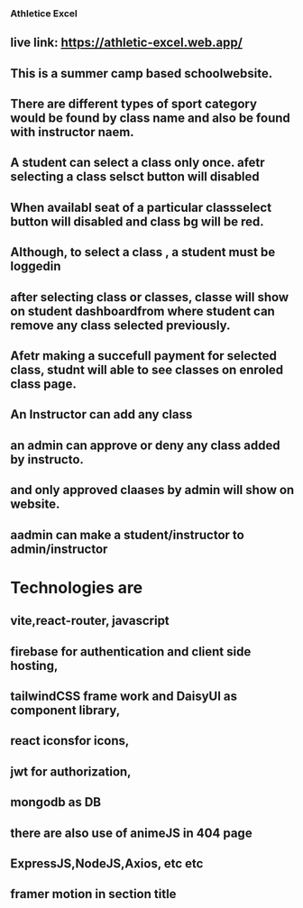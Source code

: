 ### Athletice Excel
## live link: https://athletic-excel.web.app/
## This is a summer camp based schoolwebsite.
## There are different types of sport category would be found by class name and also be found with instructor naem.
## A student can select a class only once. afetr selecting a class selsct button will disabled
## When availabl seat of a particular classselect button will disabled and class bg will be red.
## Although, to select a class , a student must be loggedin
## after selecting class or classes, classe will show on student dashboardfrom where student can remove any class selected previously.
## Afetr making a succefull payment for selected class, studnt will able to see classes on enroled class page.
## An Instructor can add any class
## an admin can approve or deny any class added by instructo.
## and only approved claases by admin will show on website.
## aadmin can make a student/instructor to admin/instructor


# Technologies are 
## vite,react-router, javascript
## firebase for authentication and client side hosting, 
## tailwindCSS frame work and DaisyUI as component library,
## react iconsfor icons,
## jwt for authorization,
## mongodb as DB
## there are also use of animeJS in 404 page
## ExpressJS,NodeJS,Axios, etc etc
## framer motion in section title



